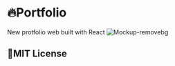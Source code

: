 # 🔥Portfolio
New protfolio web built with React
![Mockup-removebg](https://github.com/sihyeokpark/portfolio/assets/56220973/65c79379-8a45-47a9-bd27-ab3fa88466a8)
## 📃MIT License
